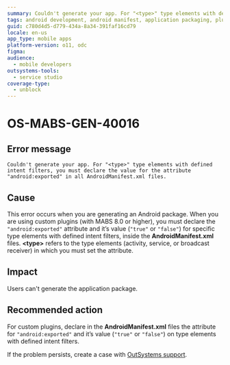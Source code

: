 ```yaml
---
summary: Couldn't generate your app. For "<type>" type elements with defined intent filters, you must declare the value for the attribute "android-exported" in all AndroidManifest.xml files.
tags: android development, android manifest, application packaging, plugin development, mabs
guid: c780d4d5-d779-434a-8a34-391faf16cd79
locale: en-us
app_type: mobile apps
platform-version: o11, odc
figma:
audience:
  - mobile developers
outsystems-tools:
  - service studio
coverage-type:
  - unblock
---
```


# OS-MABS-GEN-40016

## Error message

`Couldn't generate your app. For "<type>" type elements with defined intent filters, you must declare the value for the attribute "android:exported" in all AndroidManifest.xml files.`

## Cause

This error occurs when you are generating an Android package. When you are using custom plugins (with MABS 8.0 or higher), you must declare the `"android:exported"` attribute and it’s value (`"true"` or `"false"`) for specific type elements with defined intent filters, inside the **AndroidManifest.xml** files. **&lt;type&gt;** refers to the type elements (activity, service, or broadcast receiver) in which you must set the attribute.

## Impact

Users can't generate the application package.

## Recommended action

For custom plugins, declare in the **AndroidManifest.xml** files the attribute for `"android:exported"` and it’s value (`"true"` or `"false"`) on type elements with defined intent filters.

If the problem persists, create a case with [OutSystems support](https://www.outsystems.com/support/portal/open-support-case?ErrorCode=OS-MABS-GEN-40016).
